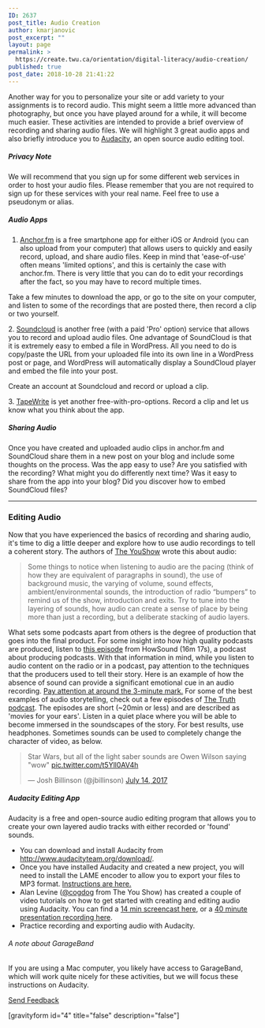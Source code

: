 ```yaml
---
ID: 2637
post_title: Audio Creation
author: kmarjanovic
post_excerpt: ""
layout: page
permalink: >
  https://create.twu.ca/orientation/digital-literacy/audio-creation/
published: true
post_date: 2018-10-28 21:41:22
---
```

Another way for you to personalize your site or add variety to your assignments is to record audio. This might seem a little more advanced than photography, but once you have played around for a while, it will become much easier. These activities are intended to provide a brief overview of recording and sharing audio files. We will highlight 3 great audio apps and also briefly introduce you to [Audacity](http://www.audacityteam.org/), an open source audio editing tool.

##### Privacy Note

We will recommend that you sign up for some different web services in order to host your audio files. Please remember that you are not required to sign up for these services with your real name. Feel free to use a pseudonym or alias.

##### Audio Apps

1.  [Anchor.fm](https://anchor.fm) is a free smartphone app for either iOS or Android (you can also upload from your computer) that allows users to quickly and easily record, upload, and share audio files. Keep in mind that 'ease-of-use' often means 'limited options', and this is certainly the case with anchor.fm. There is very little that you can do to edit your recordings after the fact, so you may have to record multiple times.

Take a few minutes to download the app, or go to the site on your computer, and listen to some of the recordings that are posted there, then record a clip or two yourself.

2\. [Soundcloud](https://soundcloud.com/) is another free (with a paid 'Pro' option) service that allows you to record and upload audio files. One advantage of SoundCloud is that it is extremely easy to embed a file in WordPress. All you need to do is copy/paste the URL from your uploaded file into its own line in a WordPress post or page, and WordPress will automatically display a SoundCloud player and embed the file into your post.

Create an account at Soundcloud and record or upload a clip.

3\. [TapeWrite](https://tapewrite.com/tapes/top) is yet another free-with-pro-options. Record a clip and let us know what you think about the app.

##### Sharing Audio

Once you have created and uploaded audio clips in anchor.fm and SoundCloud share them in a new post on your blog and include some thoughts on the process. Was the app easy to use? Are you satisfied with the recording? What might you do differently next time? Was it easy to share from the app into your blog? Did you discover how to embed SoundCloud files?  

* * *

### Editing Audio

Now that you have experienced the basics of recording and sharing audio, it's time to dig a little deeper and explore how to use audio recordings to tell a coherent story. The authors of [The YouShow](http://youshow.trubox.ca/about/schedule/unit-4-part-1/) wrote this about audio:

> Some things to notice when listening to audio are the pacing (think of how they are equivalent of paragraphs in sound), the use of background music, the varying of volume, sound effects, ambient/environmental sounds, the introduction of radio “bumpers” to remind us of the show, introduction and exits. Try to tune into the layering of sounds, how audio can create a sense of place by being more than just a recording, but a deliberate stacking of audio layers.

What sets some podcasts apart from others is the degree of production that goes into the final product. For some insight into how high quality podcasts are produced, listen to [this episode](https://transom.org/2012/dissecting-joanne-rosser-papermaker/) from HowSound (16m 17s), a podcast about producing podcasts. With that information in mind, while you listen to audio content on the radio or in a podcast, pay attention to the techniques that the producers used to tell their story. Here is an example of how the absence of sound can provide a significant emotional cue in an audio recording. [Pay attention at around the 3-minute mark.](https://create.twu.ca/orientation/ted-radio-hour-audio-demo/) For some of the best examples of audio storytelling, check out a few episodes of [The Truth podcast](http://www.thetruthpodcast.com/). The episodes are short (~20min or less) and are described as 'movies for your ears'. Listen in a quiet place where you will be able to become immersed in the soundscapes of the story. For best results, use headphones. Sometimes sounds can be used to completely change the character of video, as below.

> Star Wars, but all of the light saber sounds are Owen Wilson saying "wow" [pic.twitter.com/t5Yll0AV4h](https://t.co/t5Yll0AV4h)
>
> — Josh Billinson (@jbillinson) [July 14, 2017](https://twitter.com/jbillinson/status/885981744620589056)

##### Audacity Editing App

Audacity is a free and open-source audio editing program that allows you to create your own layered audio tracks with either recorded or 'found' sounds.

*   You can download and install Audacity from http://www.audacityteam.org/download/.
*   Once you have installed Audacity and created a new project, you will need to install the LAME encoder to allow you to export your files to MP3 format. [Instructions are here.](https://trinitywestern.teamdynamix.com/TDClient/KB/ArticleDet?ID=33356)
*   Alan Levine ([@cogdog](https://twitter.com/cogdog) from The You Show) has created a couple of video tutorials on how to get started with creating and editing audio using Audacity. You can find a [14 min screencast here](https://www.youtube.com/watch?v=gXfVKSx7WtY), or a [40 minute presentation recording here](https://www.youtube.com/watch?v=cTw9ZwL0CTA).
*   Practice recording and exporting audio with Audacity.

###### A note about GarageBand

If you are using a Mac computer, you likely have access to GarageBand, which will work quite nicely for these activities, but we will focus these instructions on Audacity.

<!--themify_builder_static--><a href="#" data-behavior="toggle" data-label="Send Feedback" data-lesslabel="NVM" data-hover="light-green" data-remove="green"> Send Feedback </a>

 <p>[gravityform id="4" title="false" description="false"]</p><!--/themify_builder_static-->

